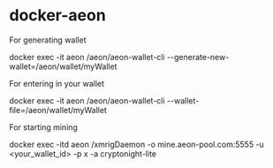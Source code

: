 # docker-aeon

For generating wallet 

docker exec -it aeon /aeon/aeon-wallet-cli --generate-new-wallet=/aeon/wallet/myWallet

For entering in your wallet 

docker exec -it aeon /aeon/aeon-wallet-cli --wallet-file=/aeon/wallet/myWallet 

For starting mining 

docker exec -itd aeon /xmrigDaemon -o mine.aeon-pool.com:5555 -u <your_wallet_id> -p x -a cryptonight-lite
